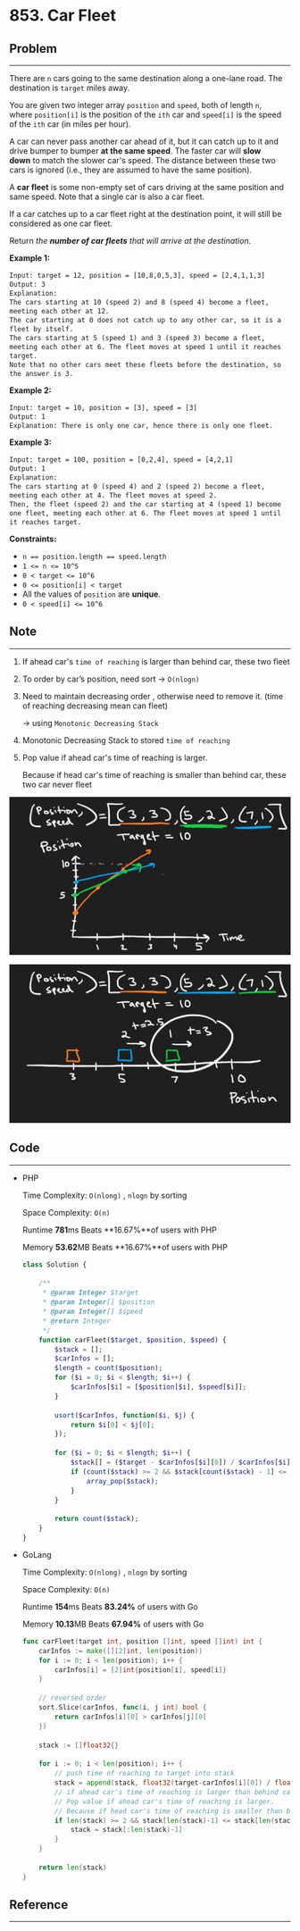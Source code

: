 # 853. Car Fleet

## Problem

---

There are `n` cars going to the same destination along a one-lane road. The destination is `target` miles away.

You are given two integer array `position` and `speed`, both of length `n`, where `position[i]` is the position of the `ith` car and `speed[i]` is the speed of the `ith` car (in miles per hour).

A car can never pass another car ahead of it, but it can catch up to it and drive bumper to bumper **at the same speed**. The faster car will **slow down** to match the slower car's speed. The distance between these two cars is ignored (i.e., they are assumed to have the same position).

A **car fleet** is some non-empty set of cars driving at the same position and same speed. Note that a single car is also a car fleet.

If a car catches up to a car fleet right at the destination point, it will still be considered as one car fleet.

Return *the **number of car fleets** that will arrive at the destination*.

**Example 1:**

```
Input: target = 12, position = [10,8,0,5,3], speed = [2,4,1,1,3]
Output: 3
Explanation:
The cars starting at 10 (speed 2) and 8 (speed 4) become a fleet, meeting each other at 12.
The car starting at 0 does not catch up to any other car, so it is a fleet by itself.
The cars starting at 5 (speed 1) and 3 (speed 3) become a fleet, meeting each other at 6. The fleet moves at speed 1 until it reaches target.
Note that no other cars meet these fleets before the destination, so the answer is 3.

```

**Example 2:**

```
Input: target = 10, position = [3], speed = [3]
Output: 1
Explanation: There is only one car, hence there is only one fleet.

```

**Example 3:**

```
Input: target = 100, position = [0,2,4], speed = [4,2,1]
Output: 1
Explanation:
The cars starting at 0 (speed 4) and 2 (speed 2) become a fleet, meeting each other at 4. The fleet moves at speed 2.
Then, the fleet (speed 2) and the car starting at 4 (speed 1) become one fleet, meeting each other at 6. The fleet moves at speed 1 until it reaches target.
```

**Constraints:**

- `n == position.length == speed.length`
- `1 <= n <= 10^5`
- `0 < target <= 10^6`
- `0 <= position[i] < target`
- All the values of `position` are **unique**.
- `0 < speed[i] <= 10^6`

## Note

---

1. If ahead car's `time of reaching` is larger than behind car, these two fleet
2. To order by car’s position, need sort → `O(nlogn)`
3. Need to maintain decreasing order , otherwise need to remove it. (time of reaching decreasing mean can fleet)
    
    → using `Monotonic Decreasing Stack`
    
4. Monotonic Decreasing Stack to stored `time of reaching`
5. Pop value if ahead car's time of reaching is larger.
    
    Because if head car's time of reaching is smaller than behind car, these two car never fleet
    

![Untitled](../Images/853.Car-Fleet/00.png)

![Untitled](../Images/853.Car-Fleet/01.png)

## Code

---

- PHP
    
    Time Complexity: `O(nlong)` , `nlogn` by sorting
    
    Space Complexity: `O(n)`
    
    Runtime **781**ms Beats **16.67%**of users with PHP
    
    Memory **53.62**MB Beats **16.67%**of users with PHP
    
    ```php
    class Solution {
    
        /**
         * @param Integer $target
         * @param Integer[] $position
         * @param Integer[] $speed
         * @return Integer
         */
        function carFleet($target, $position, $speed) {
            $stack = [];
            $carInfos = [];
            $length = count($position);
            for ($i = 0; $i < $length; $i++) {
                $carInfos[$i] = [$position[$i], $speed[$i]];
            }
    
            usort($carInfos, function($i, $j) {
                return $i[0] < $j[0];
            });
    
            for ($i = 0; $i < $length; $i++) {
                $stack[] = ($target - $carInfos[$i][0]) / $carInfos[$i][1];
                if (count($stack) >= 2 && $stack[count($stack) - 1] <= $stack[count($stack) - 2]) {
                    array_pop($stack);
                }
            }
    
            return count($stack);
        }
    }
    ```
    

- GoLang
    
    Time Complexity: `O(nlong)` , `nlogn` by sorting
    
    Space Complexity: `O(n)`
    
    Runtime **154**ms Beats **83.24%** of users with Go
    
    Memory **10.13**MB Beats **67.94%** of users with Go
    
    ```go
    func carFleet(target int, position []int, speed []int) int {
        carInfos := make([][2]int, len(position))
        for i := 0; i < len(position); i++ {
            carInfos[i] = [2]int{position[i], speed[i]}
        }
    
        // reversed order
        sort.Slice(carInfos, func(i, j int) bool {
            return carInfos[i][0] > carInfos[j][0]
        })
        
        stack := []float32{}
    
        for i := 0; i < len(position); i++ {
            // push time of reaching to target into stack
            stack = append(stack, float32(target-carInfos[i][0]) / float32(carInfos[i][1]))
            // if ahead car's time of reaching is larger than behind car, these two fleet
            // Pop value if ahead car's time of reaching is larger.
            // Because if head car's time of reaching is smaller than behind car, these two car never fleet
            if len(stack) >= 2 && stack[len(stack)-1] <= stack[len(stack)-2] {
                stack = stack[:len(stack)-1]
            }
        }
    
        return len(stack)
    }
    ```
    

## Reference

---
